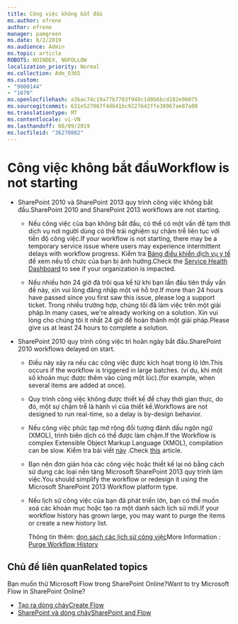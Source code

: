 ```yaml
---
title: Công việc không bắt đầu
ms.author: efrene
author: efrene
manager: pamgreen
ms.date: 8/2/2019
ms.audience: Admin
ms.topic: article
ROBOTS: NOINDEX, NOFOLLOW
localization_priority: Normal
ms.collection: Adm_O365
ms.custom:
- "9000144"
- "1670"
ms.openlocfilehash: a3bac74c19a77b7703f948c1d8b6bcd182e9b075
ms.sourcegitcommit: 631e527967f4d641bc9227642ffe38967ae87a00
ms.translationtype: MT
ms.contentlocale: vi-VN
ms.lasthandoff: 08/09/2019
ms.locfileid: "36270802"
---
```

# <a name="workflow-is-not-starting"></a><span data-ttu-id="143a5-102">Công việc không bắt đầu</span><span class="sxs-lookup"><span data-stu-id="143a5-102">Workflow is not starting</span></span>

- <span data-ttu-id="143a5-103">SharePoint 2010 và SharePoint 2013 quy trình công việc không bắt đầu.</span><span class="sxs-lookup"><span data-stu-id="143a5-103">SharePoint 2010 and SharePoint 2013 workflows are not starting.</span></span>

    - <span data-ttu-id="143a5-104">Nếu công việc của bạn không bắt đầu, có thể có một vấn đề tạm thời dịch vụ nơi người dùng có thể trải nghiệm sự chậm trễ liên tục với tiến độ công việc.</span><span class="sxs-lookup"><span data-stu-id="143a5-104">If your workflow is not starting, there may be a temporary service issue where users may experience intermittent delays with workflow progress.</span></span> <span data-ttu-id="143a5-105">Kiểm tra [Bảng điều khiển dịch vụ y tế](https:/admin.microsoft.com/AdminPortal/Home#/servicehealth) để xem nếu tổ chức của bạn bị ảnh hưởng.</span><span class="sxs-lookup"><span data-stu-id="143a5-105">Check the [Service Health Dashboard](https:/admin.microsoft.com/AdminPortal/Home#/servicehealth) to see if your organization is impacted.</span></span>

    - <span data-ttu-id="143a5-106">Nếu nhiều hơn 24 giờ đã trôi qua kể từ khi bạn lần đầu tiên thấy vấn đề này, xin vui lòng đăng nhập một vé hỗ trợ.</span><span class="sxs-lookup"><span data-stu-id="143a5-106">If more than 24 hours have passed since you first saw this issue, please log a support ticket.</span></span> <span data-ttu-id="143a5-107">Trong nhiều trường hợp, chúng tôi đã làm việc trên một giải pháp.</span><span class="sxs-lookup"><span data-stu-id="143a5-107">In many cases, we're already working on a solution.</span></span> <span data-ttu-id="143a5-108">Xin vui lòng cho chúng tôi ít nhất 24 giờ để hoàn thành một giải pháp.</span><span class="sxs-lookup"><span data-stu-id="143a5-108">Please give us at least 24 hours to complete a solution.</span></span>

- <span data-ttu-id="143a5-109">SharePoint 2010 quy trình công việc trì hoãn ngày bắt đầu.</span><span class="sxs-lookup"><span data-stu-id="143a5-109">SharePoint 2010 workflows delayed on start.</span></span>

    - <span data-ttu-id="143a5-110">Điều này xảy ra nếu các công việc được kích hoạt trong lô lớn.</span><span class="sxs-lookup"><span data-stu-id="143a5-110">This occurs if the workflow is triggered in large batches.</span></span> <span data-ttu-id="143a5-111">(ví dụ, khi một số khoản mục được thêm vào cùng một lúc).</span><span class="sxs-lookup"><span data-stu-id="143a5-111">(for example, when several items are added at once).</span></span>

    - <span data-ttu-id="143a5-112">Quy trình công việc không được thiết kế để chạy thời gian thực, do đó, một sự chậm trễ là hành vi của thiết kế.</span><span class="sxs-lookup"><span data-stu-id="143a5-112">Workflows are not designed to run real-time, so a delay is by-design behavior.</span></span>

   -  <span data-ttu-id="143a5-113">Nếu công việc phức tạp mở rộng đối tượng đánh dấu ngôn ngữ (XMOL), trình biên dịch có thể được làm chậm.</span><span class="sxs-lookup"><span data-stu-id="143a5-113">If the Workflow is complex Extensible Object Markup Language (XMOL), compilation can be slow.</span></span> <span data-ttu-id="143a5-114">Kiểm tra bài viết [này](https://support.microsoft.com/en-us/kb/3043697) .</span><span class="sxs-lookup"><span data-stu-id="143a5-114">Check [this](https://support.microsoft.com/en-us/kb/3043697) article.</span></span>

    - <span data-ttu-id="143a5-115">Bạn nên đơn giản hóa các công việc hoặc thiết kế lại nó bằng cách sử dụng các loại nền tảng Microsoft SharePoint 2013 quy trình làm việc.</span><span class="sxs-lookup"><span data-stu-id="143a5-115">You should simplify the workflow or redesign it using the Microsoft SharePoint 2013 Workflow platform type.</span></span>

    - <span data-ttu-id="143a5-116">Nếu lịch sử công việc của bạn đã phát triển lớn, bạn có thể muốn xoá các khoản mục hoặc tạo ra một danh sách lịch sử mới.</span><span class="sxs-lookup"><span data-stu-id="143a5-116">If your workflow history has grown large, you may want to purge the items or create a new history list.</span></span>

        <span data-ttu-id="143a5-117">Thông tin thêm: [dọn sạch các lịch sử công việc](https://blogs.technet.microsoft.com/marj/2015/08/07/sharepoint-2010-workflows-best-practice-purge-workflow-history-list-items/)</span><span class="sxs-lookup"><span data-stu-id="143a5-117">More Information : [Purge Workflow History](https://blogs.technet.microsoft.com/marj/2015/08/07/sharepoint-2010-workflows-best-practice-purge-workflow-history-list-items/)</span></span>


## <a name="related-topics"></a><span data-ttu-id="143a5-118">Chủ đề liên quan</span><span class="sxs-lookup"><span data-stu-id="143a5-118">Related topics</span></span>
<span data-ttu-id="143a5-119">Bạn muốn thử Microsoft Flow trong SharePoint Online?</span><span class="sxs-lookup"><span data-stu-id="143a5-119">Want to try Microsoft Flow in SharePoint Online?</span></span>
- [<span data-ttu-id="143a5-120">Tạo ra dòng chảy</span><span class="sxs-lookup"><span data-stu-id="143a5-120">Create Flow</span></span>](https://support.office.com/article/Create-a-flow-for-a-list-or-library-in-SharePoint-Online-or-OneDrive-for-Business-a9c3e03b-0654-46af-a254-20252e580d01) 
- [<span data-ttu-id="143a5-121">SharePoint và dòng chảy</span><span class="sxs-lookup"><span data-stu-id="143a5-121">SharePoint and Flow</span></span>](https://flow.microsoft.com/blog/sharepoint-and-flow/) 


